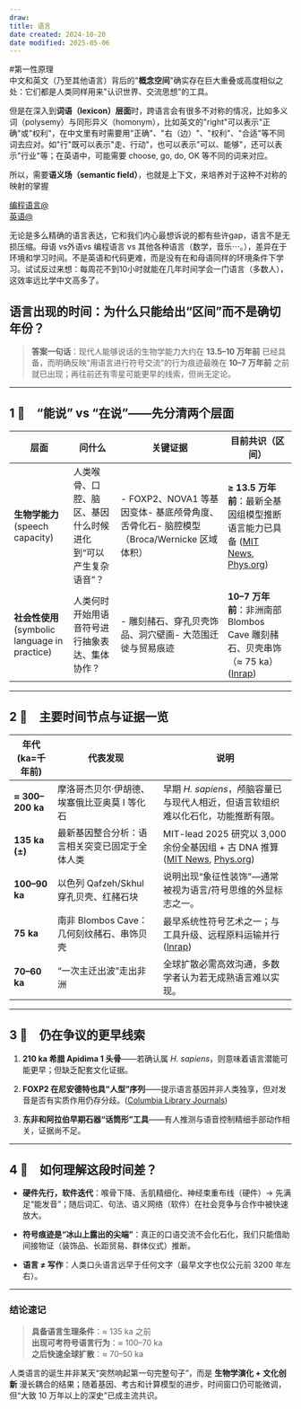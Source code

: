 ```yaml
---
draw:
title: 语言
date created: 2024-10-20
date modified: 2025-05-06
---
```


#第一性原理  
中文和英文（乃至其他语言）背后的"**概念空间**"确实存在巨大重叠或高度相似之处：它们都是人类同样用来"认识世界、交流思想"的工具。

但是在深入到**词语（lexicon）层面**时，跨语言会有很多不对称的情况，比如多义词（polysemy）与同形异义（homonym），比如英文的"right"可以表示"正确"或"权利"，在中文里有时需要用"正确"、"右（边）"、"权利"、"合适"等不同词去应对。如"行"既可以表示"走、行动"，也可以表示"可以、能够"，还可以表示"行业"等；在英语中，可能需要 choose, go, do, OK 等不同的词来对应。

所以，需要**语义场（semantic field）**，也就是上下文，来培养对于这种不对称的映射的掌握

[编程语言@](编程语言@.md)  
[英语@](英语@.md)

无论是多么精确的语言表达，它和我们内心最想诉说的都有些许gap，语言不是无损压缩。母语 vs外语vs 编程语言 vs 其他各种语言（数学，音乐⋯。），差异在于环境和学习时间。不是英语和代码更难，而是没有在和母语同样的环境条件下学习。试试反过来想：每周花不到10小时就能在几年时间学会一门语言（多数人），这效率远比学中文高多了。

## 语言出现的时间：为什么只能给出“区间”而不是确切年份？

> **答案一句话**：现代人能够说话的生物学能力大约在 **13.5–10 万年前** 已经具备，而明确反映“用语言进行符号交流”的行为痕迹最晚在 **10–7 万年前** 之前就已出现；再往前还有零星可能更早的线索，但尚无定论。

---

## 1 ⃣　“能说” vs “在说”——先分清两个层面

|层面|问什么|关键证据|目前共识（区间）|
|---|---|---|---|
|**生物学能力**(speech capacity)|人类喉骨、口腔、脑区、基因什么时候进化到“可以产生复杂语音”？|- FOXP2、NOVA1 等基因变体- 基底颅骨角度、舌骨化石- 脑腔模型（Broca/Wernicke 区域体积）|**≥ 13.5 万年前**：最新全基因组模型推断语言能力已具备 ([MIT News](https://news.mit.edu/2025/when-did-human-language-emerge-0314?utm_source=chatgpt.com "When did human language emerge? \| MIT News"), [Phys.org](https://phys.org/news/2025-03-genomic-capacity-language-emerged-years.html?utm_source=chatgpt.com "Genomic study indicates our capacity for language ... - Phys.org"))|
|**社会性使用**(symbolic language in practice)|人类何时开始用语音符号进行抽象表达、集体协作？|- 雕刻赭石、穿孔贝壳饰品、洞穴壁画- 大范围迁徙与贸易痕迹|**10–7 万年前**：非洲南部 Blombos Cave 雕刻赭石、贝壳串饰（≈ 75 ka）([Inrap](https://www.inrap.fr/en/50000-years-earlier-europe-homo-sapiens-used-pressure-retouch-technique-blombos-12128?utm_source=chatgpt.com "News : 50000 years earlier than in Europe, Homo sapiens used - Inrap"))|

---

## 2 ⃣　主要时间节点与证据一览

|年代 (ka=千年前)|代表发现|说明|
|---|---|---|
|**≈ 300–200 ka**|摩洛哥杰贝尔·伊胡德、埃塞俄比亚奥莫 I 等化石|早期 _H. sapiens_，颅脑容量已与现代人相近，但语言软组织难以化石化，功能推断有限。|
|**135 ka (±)**|最新基因整合分析：语言相关突变已固定于全体人类|MIT-lead 2025 研究以 3,000 余份全基因组 + 古 DNA 推算 ([MIT News](https://news.mit.edu/2025/when-did-human-language-emerge-0314?utm_source=chatgpt.com "When did human language emerge? \| MIT News"), [Phys.org](https://phys.org/news/2025-03-genomic-capacity-language-emerged-years.html?utm_source=chatgpt.com "Genomic study indicates our capacity for language ... - Phys.org"))|
|**100–90 ka**|以色列 Qafzeh/Skhul 穿孔贝壳、红赭石块|说明出现“象征性装饰”—通常被视为语言/符号思维的外显标志之一。|
|**75 ka**|南非 Blombos Cave：几何刻纹赭石、串饰贝壳|最早系统性符号艺术之一；与工具升级、远程原料运输并行 ([Inrap](https://www.inrap.fr/en/50000-years-earlier-europe-homo-sapiens-used-pressure-retouch-technique-blombos-12128?utm_source=chatgpt.com "News : 50000 years earlier than in Europe, Homo sapiens used - Inrap"))|
|**70–60 ka**|“一次主迁出波”走出非洲|全球扩散必需高效沟通，多数学者认为若无成熟语言难以实现。|

---

## 3 ⃣　仍在争议的更早线索

1. **210 ka 希腊 Apidima 1 头骨**——若确认属 _H. sapiens_，则意味着语言潜能可能更早；但缺乏配套文化证据。
    
2. **FOXP2 在尼安德特也具“人型”序列**——提示语言基因并非人类独享，但对发音是否有实质作用仍存分歧。([Columbia Library Journals](https://journals.library.columbia.edu/index.php/cusj/blog/view/615?utm_source=chatgpt.com "The FOXP2 Gene: Unveiling the Mysteries of Language"))
    
3. **东非和阿拉伯早期石器“话筒形”工具**——有人推测与语音控制精细手部动作相关，证据尚不足。
    

---

## 4 ⃣　如何理解这段时间差？

- **硬件先行，软件迭代**：喉骨下降、舌肌精细化、神经束重布线（硬件）→ 先满足“能发音”；随后词汇、句法、语义网络（软件）在社会竞争与合作中被快速放大。
    
- **符号痕迹是“冰山上露出的尖端”**：真正的口语交流不会化石化，我们只能借助间接物证（装饰品、长距贸易、群体仪式）推断。
    
- **语言 ≠ 写作**：人类口头语言远早于任何文字（最早文字也仅公元前 3200 年左右）。
    

---

### 结论速记

> **具备语言生理条件**：≈ 135 ka 之前  
> **出现可考符号语言行为**：≈ 100–70 ka  
> **之后快速全球扩散**：≈ 70–50 ka

人类语言的诞生并非某天“突然响起第一句完整句子”，而是 **生物学演化 + 文化创新** 漫长耦合的结果；随着基因、考古和计算模型的进步，时间窗口仍可能微调，但“大致 10 万年以上的深史”已成主流共识。

